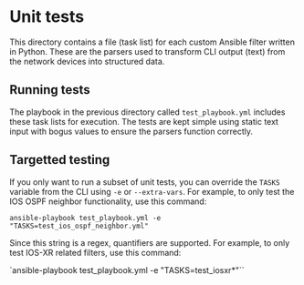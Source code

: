 # Unit tests
This directory contains a file (task list) for each custom Ansible filter
written in Python. These are the parsers used to transform CLI output (text)
from the network devices into structured data.

## Running tests
The playbook in the previous directory called `test_playbook.yml` includes
these task lists for execution. The tests are kept simple using static text
input with bogus values to ensure the parsers function correctly.

## Targetted testing
If you only want to run a subset of unit tests, you can override the `TASKS`
variable from the CLI using `-e` or `--extra-vars`. For example, to only test
the IOS OSPF neighbor functionality, use this command:

`ansible-playbook test_playbook.yml -e "TASKS=test_ios_ospf_neighbor.yml"`

Since this string is a regex, quantifiers are supported. For example, to only
test IOS-XR related filters, use this command:

`ansible-playbook test_playbook.yml -e "TASKS=test_iosxr*"``
